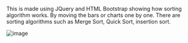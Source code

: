 This is made using JQuery and HTML Bootstrap showing how sorting algorithm works. By moving the bars or charts one by one.
There are sorting algorithms such as Merge Sort, Quick Sort, insertion sort.

![image](https://github.com/GauravTiwariji/DSA-visualisation/assets/138722517/ef1a9a3f-1afa-4cf9-8f7e-ee9d55527039)

